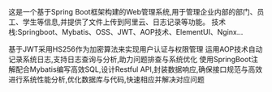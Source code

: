 这是一个基于Spring Boot框架构建的Web管理系统,用于管理企业内部的部门、员工、学生等信息,并提供了文件上传到阿里云、日志记录等功能。
技术栈:Springboot、Mybatis、OSS、JWT、AOP技术、ElementUI、Nginx...

基于JWT采用HS256作为加密算法来实现用户认证与权限管理
运用AOP技术自动记录系统日志,支持日志查询与分析,助力问题排查与系统优化
使用SpringBoot注解配合Mybatis编写高效SQL,设计Restful API,封装数据响应,确保接口规范与高效
进行系统性能分析,优化数据库与代码,快速相应并解决对应问题
